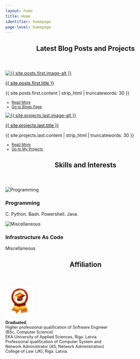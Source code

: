 ```yaml
---
layout: home
title: Home
identifier: homepage
page-level: homepage
---
```


<section>
	<header class="major">
		<h2>Latest Blog Posts and Projects</h2>
	</header>
	<div class="posts">
		<article>
			<a href="{{ site.posts.first.url | absolute_url  }}" class="image">
				<picture>
                <source data-srcset="{{ site.posts.first.image-webp | absolute_url }}" type="image/webp" >
                <source data-srcset="{{ site.posts.first.image | absolute_url }}" type="image/jpeg" > 
                <img src="{{ site.posts.first.image-thumb | absolute_url }}" alt="{{ site.posts.first.image-alt }}" data-src="{{ site.posts.first.image | absolute_url }}"  class="lazyload" />
                </picture> 
			</a>
			<p><a style="color: black; font-weight: 400;" href="{{ site.posts.first.url | absolute_url }}">{{ site.posts.first.title }}</a></p>
			<p>{{ site.posts.first.content | strip_html | truncatewords: 30 }}</p>
			<ul class="actions" style="font-size: smaller;">
				<li><a href="{{ site.posts.first.url | absolute_url  }}" class="button icon fa-angle-double-right">Read More</a></li>
				<li><a href="{{ 'blogs' | absolute_url  }}" class="button special icon fa-pencil-square-o">Go to Blogs Page</a></li>
			</ul>
		</article>
		<article>
			<a href="{{ site.projects.last.url | absolute_url  }}" class="image">
				<picture>
                <source data-srcset="{{ site.projects.last.image-webp | absolute_url }}" type="image/webp" >
                <source data-srcset="{{ site.projects.last.image | absolute_url }}" type="image/jpeg" > 
                <img src="{{ site.projects.last.image-thumb | absolute_url }}" alt="{{ site.projects.last.image-alt }}" data-src="{{ site.projects.last.image | absolute_url }}"  class="lazyload" />
                </picture> 
			</a>
			<p><a style="color: black; font-weight: 400;"  href="{{ site.projects.last.url | absolute_url }}">{{ site.projects.last.title }}</a></p>
			<p>{{ site.projects.last.content | strip_html | truncatewords: 30 }}</p>
			<ul class="actions" style="font-size: smaller;">
				<li><a href="{{ site.projects.last.url | absolute_url  }}" class="button icon fa-angle-double-right">Read More</a></li>
				<li><a href="{{ 'repos' | absolute_url }} " class="button special icon fa-paper-plane">Go to My Projects</a></li>
			</ul>
		</article>
		</div>
	</section>

  


<!-- Section -->
<section>
	<header class="major">
		<!-- <a href="{{ 'cv.html' | absolute_url }}">Curriculum Vitae</a> -->
		<h2>Skills and Interests</h2>
	</header>
	<div class="features">
		<article>
			<!-- <span class="icon fa-rocket"></span> -->
			<span style="padding-right:15px; display:inline-block;">
            <img alt="Programming" src="assets/images/ico-py-thumb.png" data-src="assets/images/ico-py.png"   class="lazyload" width="80" />
			</span>
			<div class="content">
				<h3>Programming</h3>
				<p>C. Python. Bash. Powershell. Java. </p>
			</div>
		</article>
		<article>
			<!-- <span class="icon fa-rocket"></span> -->
			<span style="padding-right:15px; display:inline-block;"><img alt="Miscellaneous" src="assets/images/ico-misc-thumb.png" data-src="assets/images/ico-misc.png"   class="lazyload" width="80" />
			</span>
			<div class="content">
				<h3>Infrastructure As Code</h3>
				<p>Miscellaneous</p>
			</div>
		</article>
	</div>
</section>


<section>
	<header class="major">
		<h2>Affiliation</h2>
	</header>
	<div class="features">


<article style="width: 70%;">
	<span style="padding-right:15px; display:inline-block;">
		<picture>
                <source data-srcset="assets/images/crest-iitbhu-180.webp" type="image/webp" >
                <source data-srcset="assets/images/crest-iitbhu-180.png" type="image/png" > 
                <img src="assets/images/crest-iitbhu-180.png" alt="IIT BHU Crest" width="90"  class="lazyload" />
                </picture>
	</span>
	<div class="content">
		<p style="font-size: 90%;"><b>Graduated.</b><br>
			Higher professional qualification of Software Engineer (BSc, Computer Science)<br>
		 EKA University of Applied Sciences, Riga. Latvia<br>
			Professional qualification of Computer System and Network Administrator (AS, Network Administration)<br>
		College of Law (JK), Riga. Latvia.
	</p>
	</div>
</article>
<br>



<!-- 
<article style="width: auto;">
	<span style="padding-right:15px; display:inline-block;">
	<div class="crest-row" style="width: 200px;" >
  <div class="crest-column">
    <picture>
                <source data-srcset="assets/images/crest-uwa-180.webp" type="image/webp" >
                <source data-srcset="assets/images/crest-uwa-180.png" type="image/png" > 
                <img src="assets/images/crest-uwa-180.png" alt="UWA Perth Crest" width="90"  class="lazyload" />
                </picture>
  </div>
  <div class="crest-column">
    <picture>
                <source data-srcset="assets/images/crest-icrar-180.webp" type="image/webp" >
                <source data-srcset="assets/images/crest-icrar-180.png" type="image/png" > 
                <img src="assets/images/crest-icrar-180.png" alt="ICRAR Crest" width="90"  class="lazyload" />
                </picture>width="100%"/>
  </div>
</div> 
	
</span>
	<div class="content">
		<p style="font-size: 80%;"><b>PhD Student (ICRAR)</b><br>
			Astronomy and Astrophysics.<br>
		    The University of Western Australia<br>
		    35 Stirling Highway, 6009 Perth, Australia.</p>
	</div>
</article>
 -->

</div>


</section>
